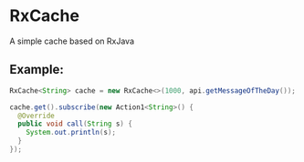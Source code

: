 # RxCache

A simple cache based on RxJava

## Example:

```java
RxCache<String> cache = new RxCache<>(1000, api.getMessageOfTheDay());

cache.get().subscribe(new Action1<String>() {
  @Override
  public void call(String s) {
    System.out.println(s);
  }
});
```
